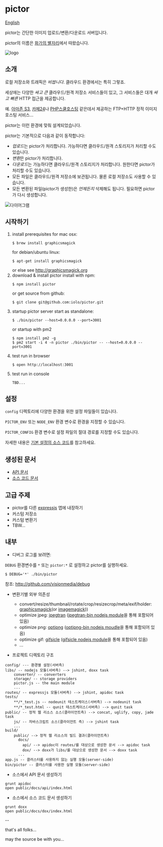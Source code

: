 pictor
======

[English](README.md)

pictor는 간단한 이미지 업로드/변환/다운로드 서버입니다.

pictor의 이름은 [화가의 별자리](http://en.wikipedia.org/wiki/Pictor)에서 따왔습니다.

![logo](../master/app/img/pictor.jpg?raw=true)

소개
----

로컬 저장소와 트래픽은 *비쌉니다*. 클라우드 환경에서는 특히 그렇죠.

세상에는 다양한 *싸고* *큰* 클라우드/원격 저장소 서비스들이 있고,
그 서비스들은 대개 *싸고* *빠른* HTTP 접근을 제공합니다.

예. [아마존 S3](http://aws.amazon.com/s3), [카페24](http://cafe24.com)나 [PHP스쿨호스팅](http://phps.kr) 같은데서 제공하는 FTP+HTTP 정적 이미지 호스팅 서비스...

pictor는 이런 환경에 맞춰 설계되었습니다.

pictor는 기본적으로 다음과 같이 동작합니다:

* *업로드*는 pictor가 처리합니다. 가능하다면 클라우드/원격 스토리지가 처리할 수도 있습니다.
* *변환*은 pictor가 처리합니다.
* *다운로드*는 가능하다면 클라우드/원격 스토리지가 처리합니다. 원한다면 pictor가 처리할 수도 있습니다.
* 모든 파일은 클라우드/원격 저장소에 보관됩니다. 물론 로컬 저장소도 사용할 수 있습니다.
* 모든 변환된 파일(pictor가 생성한)은 *언제든지* 삭제해도 됩니다. 필요하면 pictor가 다시 생성합니다.

![다이어그램](../master/app/img/how_pictor_works/pictor.png?raw=true)

시작하기
-------

1. install prerequisites
    for mac osx:
    ```
    $ brew install graphicsmagick
    ```
    for debian/ubuntu linux:
    ```
    $ apt-get install graphicsmagick
    ```
    or else see http://graphicsmagick.org
1. download & install pictor
    install with npm:
    ```
    $ npm install pictor
    ```
    or get source from github:
    ```
    $ git clone git@github.com:iolo/pictor.git
    ```
1. startup pictor server
    start as standalone:
    ```
    $ ./bin/pictor --host=0.0.0.0 --port=3001
    ```
    or startup with pm2
    ```
    $ npm install pm2 -g
    $ pm2 start -i 4 -n pictor ./bin/pictor -- --host=0.0.0.0 --port=3001
    ```
1. test run in browser
    ```
    $ open http://localhost:3001
    ```
1. test run in console
    ```
    TBD...
    ```

설정
----

`config` 디렉토리에 다양한 환경을 위한 설정 파일들이 있습니다.

`PICTOR_ENV` 또는 `NODE_ENV` 환경 변수로 환경을 지정할 수 있습니다.

`PICTOR_CONFIG` 환경 변수로 설정 파일의 절대 경로를 지정할 수도 있습니다.

자세한 내용은 [기본 설정의 소스 코드](../master/config/defaults.js)를 참고하세요.

생성된 문서
----------

* [API 문서](http://pictor.iolo.kr/docs/api/)
* [소스 코드 문서](http://pictor.iolo.kr/docs/dox/)

고급 주제
--------

* pictor를 다른 [expressjs](http://expressjs.com) 앱에 내장하기
* 커스텀 저장소
* 커스텀 변환기
* TBW...

내부
----

* 디버그 로그를 보려면:

`DEBUG` 환경변수를 `*` 또는 `pictor:*` 로 설정하고 pictor를 실행하세요.

```
$ DEBUG='*' ./bin/pictor
```

참조: http://github.com/visionmedia/debug

* 변환기별 외부 의존성
    - convert/resize/thumbnail/rotate/crop/resizecrop/meta/exif/holder: [graphicsmagick](http://graphicsmagick.org)(or [imagemagick](http://imagemagick.org)))
    - optimize jpeg: [jpegtran](http://jpegclub.org/jpegtran/) ([jpegtran-bin nodejs module](https://github.com/yeoman/node-jpegtran-bin)을 통해 포함되어 있음)
    - optimize png: [optipng](http://optipng.sourceforge.net) ([optipng-bin nodejs moudle](https://github.com/yeoman/node-optipng-bin)을 통해 포함되어 있음)
    - optimize gif: [gifsicle](http://www.lcdf.org/gifsicle/) ([gifsicle nodejs module](https://github.com/yeoman/node-gifsicle)을 통해 포함되어 있음)
    - ...

* 프로젝트 디렉토리 구조

```
config/ --- 환경별 설정(서버측)
libs/ -- nodejs 모듈(서버측) --> jshint, doxx task
    converter/ -- converters
    storage/ -- storage providers
    pictor.js -- the main module
    ...
routes/ -- expressjs 모듈(서버측) --> jshint, apidoc task
tests/
    **/*_test.js -- nodeunit 테스트케이스(서버측) --> nodeunit task
    **/*_test.html -- qunit 테스트케이스(서버측) --> qunit task
public/ -- 정적 웹 리소스 소스(클라이언트측) --> concat, uglify, copy, jade task
    js/ -- 자바스크립트 소스(클라이언트 측) --> jshint task
    ...
build/
    public/ --> 정적 웹 리소스의 빌드 결과(클라이언트측)
      docs/
        api/ --> apidoc이 routes/를 대상으로 생성한 문서 --> apidoc task
        dox/ --> doxx가 libs/를 대상으로 생성한 문서 --> doxx task
      ...
app.js -- 클러스터를 사용하지 않는 실행 모듈(server-side)
bin/pictor -- 클러스터를 사용한 실행 모듈(server-side)
```

* 소스에서 API 문서 생성하기

```
grunt apidoc
open public/docs/api/index.html
```

* 소스에서 소스 코드 문서 생성하기

```
grunt doxx
open public/docs/dox/index.html
```

--

that's all folks...

may the source be with you...
